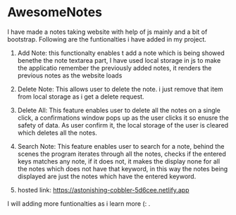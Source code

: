 # AwesomeNotes
I have made a notes taking website with help of js mainly and a bit of bootstrap. Following are the funtionalties  i have added in my project.
 1) Add Note: 
    this functionalty enables t add a note which is being showed benethe the note textarea part, I have used local storage in js to make the applicatio remember the 
    previously added notes, it renders the previous notes as the website loads
  
 2) Delete Note: 
    This allows user to delete the note. i just remove that item from local storage as i get a delete request.
 
 3) Delete All:
    This feature enables user to delete all the notes on a single click, a confirmations window pops up as the user clicks it so enusre the safety of data.
    As user confirm it, the local storage of the user is cleared which deletes all the notes.
    
 4) Search Note: 
    This feature enables user to search for a note, behind the scenes the program iterates through all the notes, checks if the entered keys matches any note, if it does     not, it makes the display none for all the notes which does not have that keyword, in this way the notes being displayed are just the notes which have the entered 
    keyword.
    
 5) hosted link: 
    https://astonishing-cobbler-5d6cee.netlify.app
    
 I will adding more funtionalties as i learn more (: .   
